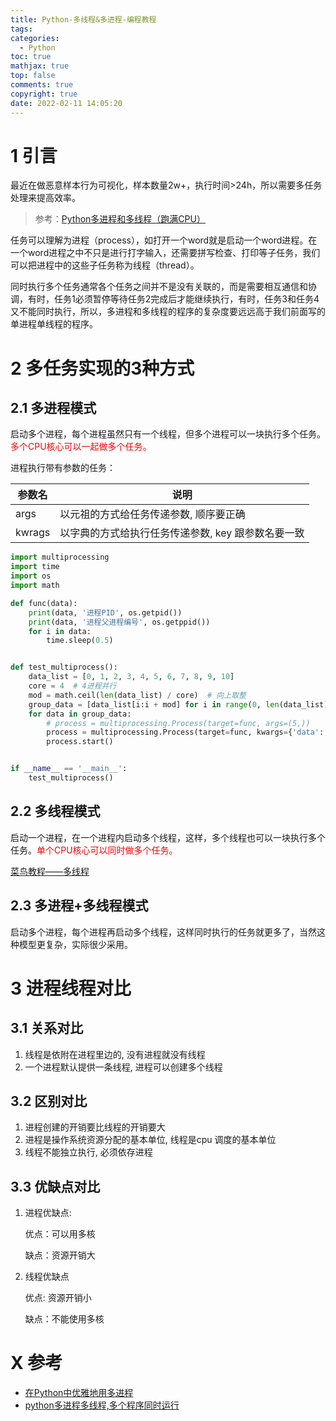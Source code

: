 ```yaml
---
title: Python-多线程&多进程-编程教程
tags:
categories:
  - Python
toc: true
mathjax: true
top: false
comments: true
copyright: true
date: 2022-02-11 14:05:20
---
```


# 1 引言

最近在做恶意样本行为可视化，样本数量2w+，执行时间>24h，所以需要多任务处理来提高效率。

> 参考：[Python多进程和多线程（跑满CPU）](https://blog.csdn.net/qq_40317897/article/details/89921083)

任务可以理解为进程（process），如打开一个word就是启动一个word进程。在一个word进程之中不只是进行打字输入，还需要拼写检查、打印等子任务，我们可以把进程中的这些子任务称为线程（thread）。

同时执行多个任务通常各个任务之间并不是没有关联的，而是需要相互通信和协调，有时，任务1必须暂停等待任务2完成后才能继续执行，有时，任务3和任务4又不能同时执行，所以，多进程和多线程的程序的复杂度要远远高于我们前面写的单进程单线程的程序。

# 2 多任务实现的3种方式

## 2.1 多进程模式

启动多个进程，每个进程虽然只有一个线程，但多个进程可以一块执行多个任务。<font color=red>多个CPU核心可以一起做多个任务。</font>

进程执行带有参数的任务：

| 参数名 | 说明                                               |
| ------ | -------------------------------------------------- |
| args   | 以元祖的方式给任务传递参数, 顺序要正确             |
| kwrags | 以字典的方式给执行任务传递参数, key 跟参数名要一致 |

```python
import multiprocessing
import time
import os
import math

def func(data):
    print(data, '进程PID', os.getpid())
    print(data, '进程父进程编号', os.getppid())
    for i in data:
        time.sleep(0.5)


def test_multiprocess():
    data_list = [0, 1, 2, 3, 4, 5, 6, 7, 8, 9, 10]
    core = 4  # 4进程并行
    mod = math.ceil(len(data_list) / core)  # 向上取整
    group_data = [data_list[i:i + mod] for i in range(0, len(data_list), mod)]
    for data in group_data:
        # process = multiprocessing.Process(target=func, args=(5,))
        process = multiprocessing.Process(target=func, kwargs={'data': data})
        process.start()


if __name__ == '__main__':
    test_multiprocess()
```

## 2.2 多线程模式

启动一个进程，在一个进程内启动多个线程，这样，多个线程也可以一块执行多个任务。<font color=red>单个CPU核心可以同时做多个任务。</font>

[菜鸟教程——多线程](https://www.runoob.com/python/python-multithreading.html)

## 2.3 多进程+多线程模式

启动多个进程，每个进程再启动多个线程，这样同时执行的任务就更多了，当然这种模型更复杂，实际很少采用。

# 3 进程线程对比

## 3.1 关系对比

1. 线程是依附在进程里边的, 没有进程就没有线程
2. 一个进程默认提供一条线程, 进程可以创建多个线程

## 3.2 区别对比

1. 进程创建的开销要比线程的开销要大
2. 进程是操作系统资源分配的基本单位, 线程是cpu 调度的基本单位
3. 线程不能独立执行, 必须依存进程

## 3.3 优缺点对比

1. 进程优缺点:

   优点：可以用多核

   缺点：资源开销大

2. 线程优缺点

   优点: 资源开销小

   缺点：不能使用多核

# X 参考

* [在Python中优雅地用多进程](https://zhuanlan.zhihu.com/p/340657122)
* [python多进程多线程,多个程序同时运行](https://blog.csdn.net/qq_43475705/article/details/115518463)
